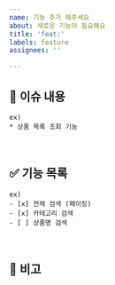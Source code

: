 ```yaml
---
name: 기능 추가 해주세요
about: 새로운 기능이 필요해요
title: 'feat:'
labels: feature
assignees: ''

---
```


## 📝 이슈 내용

```
ex)
* 상품 목록 조회 기능
```


<br>

## ✅ 기능 목록

```
ex)
- [x] 전체 검색 (페이징)
- [x] 카테고리 검색
- [ ] 상품명 검색
```


<br>

## 📌 비고
